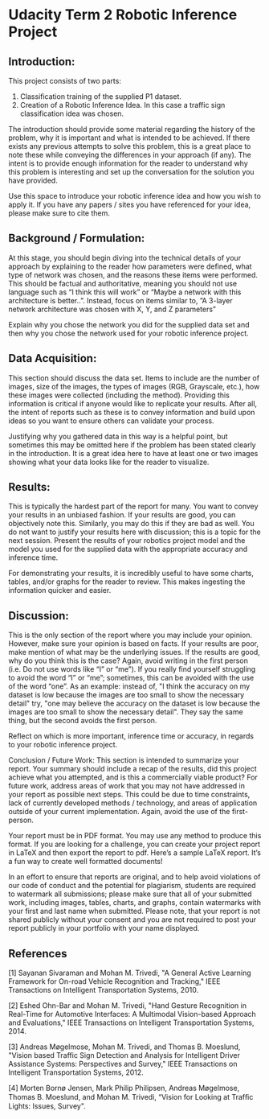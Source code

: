 # Udacity Term 2 Robotic Inference Project

## Introduction: 

This project consists of two parts:

1. Classification training of the supplied P1 dataset.
2. Creation of a Robotic Inference Idea. In this case a traffic sign classification idea was chosen.

The introduction should provide some material regarding the history of the problem, why it is important and what is intended to be achieved. If there exists any previous attempts to solve this problem, this is a great place to note these while conveying the differences in your approach (if any). The intent is to provide enough information for the reader to understand why this problem is interesting and set up the conversation for the solution you have provided.

Use this space to introduce your robotic inference idea and how you wish to apply it. If you have any papers / sites you have referenced for your idea, please make sure to cite them.

## Background / Formulation: 

At this stage, you should begin diving into the technical details of your approach by explaining to the reader how parameters were defined, what type of network was chosen, and the reasons these items were performed. This should be factual and authoritative, meaning you should not use language such as “I think this will work” or “Maybe a network with this architecture is better..”. Instead, focus on items similar to, ”A 3-layer network architecture was chosen with X, Y, and Z parameters”

Explain why you chose the network you did for the supplied data set and then why you chose the network used for your robotic inference project.

## Data Acquisition: 

This section should discuss the data set. Items to include are the number of images, size of the images, the types of images (RGB, Grayscale, etc.), how these images were collected (including the method). Providing this information is critical if anyone would like to replicate your results. After all, the intent of reports such as these is to convey information and build upon ideas so you want to ensure others can validate your process.

Justifying why you gathered data in this way is a helpful point, but sometimes this may be omitted here if the problem has been stated clearly in the introduction. It is a great idea here to have at least one or two images showing what your data looks like for the reader to visualize.

## Results: 

This is typically the hardest part of the report for many. You want to convey your results in an unbiased fashion. If your results are good, you can objectively note this. Similarly, you may do this if they are bad as well. You do not want to justify your results here with discussion; this is a topic for the next session. Present the results of your robotics project model and the model you used for the supplied data with the appropriate accuracy and inference time.

For demonstrating your results, it is incredibly useful to have some charts, tables, and/or graphs for the reader to review. This makes ingesting the information quicker and easier.

## Discussion: 

This is the only section of the report where you may include your opinion. However, make sure your opinion is based on facts. If your results are poor, make mention of what may be the underlying issues. If the results are good, why do you think this is the case? Again, avoid writing in the first person (i.e. Do not use words like “I” or “me”). If you really find yourself struggling to avoid the word “I” or “me”; sometimes, this can be avoided with the use of the word “one”. As an example: instead of, "I think the accuracy on my dataset is low because the images are too small to show the necessary detail" try, "one may believe the accuracy on the dataset is low because the images are too small to show the necessary detail". They say the same thing, but the second avoids the first person.

Reflect on which is more important, inference time or accuracy, in regards to your robotic inference project.

Conclusion / Future Work: This section is intended to summarize your report. Your summary should include a recap of the results, did this project achieve what you attempted, and is this a commercially viable product? For future work, address areas of work that you may not have addressed in your report as possible next steps. This could be due to time constraints, lack of currently developed methods / technology, and areas of application outside of your current implementation. Again, avoid the use of the first-person.

Your report must be in PDF format. You may use any method to produce this format. If you are looking for a challenge, you can create your project report in LaTeX and then export the report to pdf. Here’s a sample LaTeX report. It’s a fun way to create well formatted documents!

In an effort to ensure that reports are original, and to help avoid violations of our code of conduct and the potential for plagiarism, students are required to watermark all submissions; please make sure that all of your submitted work, including images, tables, charts, and graphs, contain watermarks with your first and last name when submitted. Please note, that your report is not shared publicly without your consent and you are not required to post your report publicly in your portfolio with your name displayed.

## References

[1] Sayanan Sivaraman and Mohan M. Trivedi, "A General Active Learning Framework for On-road Vehicle Recognition and Tracking," IEEE Transactions on Intelligent Transportation Systems, 2010.

[2] Eshed Ohn-Bar and Mohan M. Trivedi, "Hand Gesture Recognition in Real-Time for Automotive Interfaces: A Multimodal Vision-based Approach and Evaluations," IEEE Transactions on Intelligent Transportation Systems, 2014. 

[3] Andreas Møgelmose, Mohan M. Trivedi, and Thomas B. Moeslund, "Vision based Traffic Sign Detection and Analysis for Intelligent Driver Assistance Systems: Perspectives and Survey," IEEE Transactions on Intelligent Transportation Systems, 2012.

[4] Morten Bornø Jensen, Mark Philip Philipsen, Andreas Møgelmose, Thomas B. Moeslund, and Mohan M. Trivedi, “Vision for Looking at Trafﬁc Lights: Issues, Survey".



